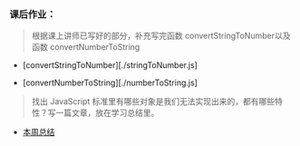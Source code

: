 ### 课后作业：
> 根据课上讲师已写好的部分，补充写完函数 convertStringToNumber以及函数 convertNumberToString

- [convertStringToNumber][./stringToNumber.js]

- [convertNumberToString][./numberToString.js]

> 找出 JavaScript 标准里有哪些对象是我们无法实现出来的，都有哪些特性？写一篇文章，放在学习总结里。

- [本周总结](./NOTE.md)
